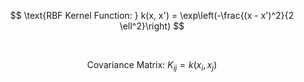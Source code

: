 <!--
 Copyright (c) 2024 David Such
 
 This software is released under the MIT License.
 https://opensource.org/licenses/MIT
-->

<!-- RBF Kernel Function -->
$$
\text{RBF Kernel Function: }
k(x, x') = \exp\left(-\frac{(x - x')^2}{2 \ell^2}\right)
$$

<br>

<!-- Covariance Matrix -->
$$
\text{Covariance Matrix: }
K_{ij} = k(x_i, x_j)
$$